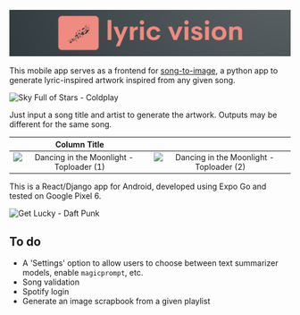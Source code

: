 ![lyric vision](songart-app/assets/lyricvision_coral.png)

This mobile app serves as a frontend for [song-to-image](https://github.com/JordanJWSmith/song-to-image), a python app to generate lyric-inspired artwork inspired from any given song. 

<!-- ![Sky Full of Stars - Coldplay](songart-app/assets/sky_full_of_stars.gif) -->
<img src="songart-app/assets/sky_full_of_stars.gif" alt="Sky Full of Stars - Coldplay" width="200"/>

Just input a song title and artist to generate the artwork. Outputs may be different for the same song. 

| Column Title             |                          |
:-------------------------:|:-------------------------:
|<img src="songart-app/assets/moonlight_1.gif" alt="Dancing in the Moonlight - Toploader (1)" width="200"/> |  <img src="songart-app/assets/moonlight_2.gif" alt="Dancing in the Moonlight - Toploader (2)" width="200"/> |



<!-- ![Dancing in the Moonlight - Toploader (1)](songart-app/assets/moonlight_1.gif)

![Dancing in the Moonlight - Toploader (2)](songart-app/assets/moonlight_2.gif) -->

This is a React/Django app for Android, developed using Expo Go and tested on Google Pixel 6. 

<!-- ![Get Lucky - Daft Punk](songart-app/assets/get_lucky.gif) -->
<img src="songart-app/assets/get_lucky.gif" alt="Get Lucky - Daft Punk" width="200"/>


## To do
- A 'Settings' option to allow users to choose between text summarizer models, enable `magicprompt`, etc. 
- Song validation
- Spotify login 
- Generate an image scrapbook from a given playlist
